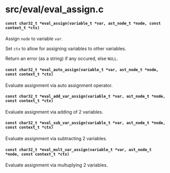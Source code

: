 # src/eval/eval_assign.c

#### `const char32_t *eval_assign(variable_t *var, ast_node_t *node, const context_t *ctx)`
Assign `node` to variable `var`.

Set `ctx` to allow for assigning variables to other variables.

Return an error (as a string) if any occured, else `NULL`.

#### `const char32_t *eval_auto_assign(variable_t *var, ast_node_t *node, const context_t *ctx)`
Evaluate assignment via auto assignment operator.

#### `const char32_t *eval_add_var_assign(variable_t *var, ast_node_t *node, const context_t *ctx)`
Evaluate assignment via adding of 2 variables.

#### `const char32_t *eval_sub_var_assign(variable_t *var, ast_node_t *node, const context_t *ctx)`
Evaluate assignment via subtracting 2 variables.

#### `const char32_t *eval_mult_var_assign(variable_t *var, ast_node_t *node, const context_t *ctx)`
Evaluate assignment via multuplying 2 variables.

